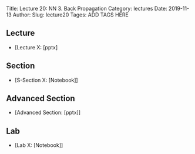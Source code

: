 Title: Lecture 20: NN 3. Back Propagation
Category: lectures
Date: 2019-11-13
Author: 
Slug: lecture20
Tages: ADD TAGS HERE


## Lecture

- [Lecture X: [pptx]


## Section

- [S-Section X: [Notebook]]


## Advanced Section

- [Advanced Section: [pptx]]


## Lab

- [Lab X: [Notebook]]
